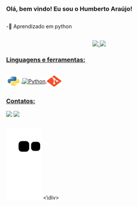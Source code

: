 ### Olá, bem vindo! Eu sou o Humberto Araújo!

##
-🌱 Aprendizado em python

##

<div align="center">
  <a href="https://github.com/Humbero">
  <img height="180em" src="https://github-readme-stats.vercel.app/api?username=Humbero&show_icons=true&theme=tokyonight&include_all_commits=true&count_private=true"/>
  <img height="180em" src="https://github-readme-stats.vercel.app/api/top-langs/?username=Humbero&layout=compact&langs_count=7&theme=tokyonight"/>
</div>


### Linguagens e ferramentas:

<div style="display: inline_block"><br>
<img align="center" alt="Python" height="30" width="40"
src="https://raw.githubusercontent.com/devicons/devicon/master/icons/python/python-original.svg">
<img align="center" alt="Python" height="30" width="40"
src="https://cdn.discordapp.com/attachments/1029608736920186904/1029617210727079956/vscode.png">
  <img align="center" alt="Git" height="30" width="40" src="https://raw.githubusercontent.com/devicons/devicon/master/icons/git/git-original.svg ">
</div>

          
##

### Contatos:
<div>

  <a href = "mailto:humbertocorrea93@gmail.com"><img src="https://img.shields.io/badge/-Gmail-%23333?style=for-the-badge&logo=gmail&logoColor=white" target="_blank"></a>
  <a href="https://www.linkedin.com/in/humberto-c-ara%C3%BAjo-743110b6/" target="_blank"><img src="https://img.shields.io/badge/-LinkedIn-%230077B5?style=for-the-badge&logo=linkedin&logoColor=white" target="_blank"></a> 

##
 ![Snake animation](https://github.com/rafaballerini/rafaballerini/blob/output/github-contribution-grid-snake.svg)
<\div>

